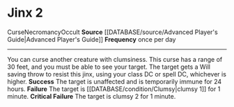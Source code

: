 ﻿---
actions: '[two-actions]'
cost: null
element: null
frequency: once per day
id: '541'
name: Jinx
rarity: Common
requirement: null
rus_type_level: null
school: Necromancy
source: '[[DATABASE/source/Advanced Player''s Guide|Advanced Player''s Guide]]'
trait:
- '[[DATABASE/trait/Curse|Curse]]'
- '[[DATABASE/trait/Necromancy|Necromancy]]'
- '[[DATABASE/trait/Occult|Occult]]'
trigger: null
type: Action

---
# Jinx <span class="action-icon">2</span>

<span class="item-trait">Curse</span><span class="item-trait">Necromancy</span><span class="item-trait">Occult</span>
**Source** [[DATABASE/source/Advanced Player's Guide|Advanced Player's Guide]] 
**Frequency** once per day

---
You can curse another creature with clumsiness. This curse has a range of 30 feet, and you must be able to see your target. The target gets a Will saving throw to resist this jinx, using your class DC or spell DC, whichever is higher.
**Success** The target is unaffected and is temporarily immune for 24 hours.
**Failure** The target is [[DATABASE/condition/Clumsy|clumsy 1]] for 1 minute.
**Critical Failure** The target is clumsy 2 for 1 minute.